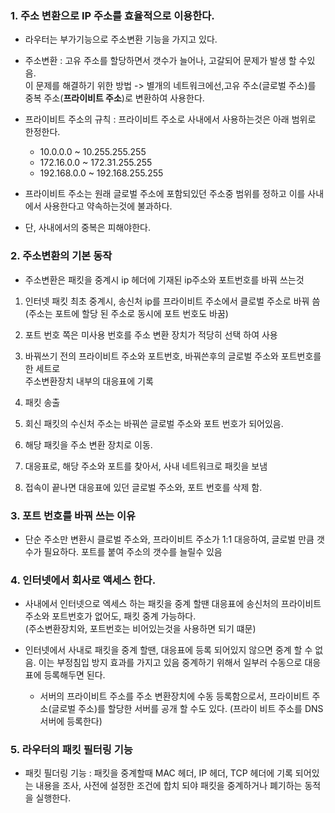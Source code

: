 ### 1. 주소 변환으로 IP 주소를 효율적으로 이용한다.

- 라우터는 부가기능으로 주소변환 기능을 가지고 있다.  

- 주소변환 : 고유 주소를 할당하면서 갯수가 늘어나, 고갈되어 문제가 발생 할 수있음.  
             이 문제를 해결하기 위한 방법 -> 별개의 네트워크에선,고유 주소(글로벌 주소)를 중복 주소(**프라이비트 주소**)로 변환하여 사용한다.  
             
- 프라이비트 주소의 규칙 : 프라이비트 주소로 사내에서 사용하는것은 아래 범위로 한정한다.  
  - 10.0.0.0 ~ 10.255.255.255  
  - 172.16.0.0 ~ 172.31.255.255  
  - 192.168.0.0 ~ 192.168.255.255  

- 프라이비트 주소는 원래 글로벌 주소에 포함되있던 주소중 범위를 정하고 이를 사내에서 사용한다고 약속하는것에 불과하다.  

- 단, 사내에서의 중복은 피해야한다.  

### 2. 주소변환의 기본 동작 

- 주소변환은 패킷을 중계시 ip 헤더에 기재된 ip주소와 포트번호를 바꿔 쓰는것

1. 인터넷 패킷 최초 중계시, 송신처 ip를 프라이비트 주소에서 클로벌 주소로 바꿔 씀
  (주소는 포트에 할당 된 주소로 동시에 포트 번호도 바꿈)

2. 포트 번호 쪽은 미사용 번호를 주소 변환 장치가 적당히 선택 하여 사용

3. 바꿔쓰기 전의 프라이비트 주소와 포트번호, 바꿔쓴후의 글로벌 주소와 포트번호를 한 세트로   
   주소변환장치 내부의 대응표에 기록
   
4. 패킷 송출

5. 회신 패킷의 수신처 주소는 바꿔쓴 글로벌 주소와 포트 번호가 되어있음.

6. 해당 패킷을 주소 변환 장치로 이동.

7. 대응표로, 해당 주소와 포트를 찾아서, 사내 네트워크로 패킷을 보냄

8. 접속이 끝나면 대응표에 있던 글로벌 주소와, 포트 번호를 삭제 함.

### 3. 포트 번호를 바꿔 쓰는 이유

- 단순 주소만 변환시 클로벌 주소와, 프라이비트 주소가 1:1 대응하여, 글로벌 만큼 갯수가 필요하다. 포트를 붙여 주소의 갯수를 늘릴수 있음

### 4. 인터넷에서 회사로 액세스 한다.

- 사내에서 인터넷으로 엑세스 하는 패킷을 중계 할땐 대응표에 송신처의 프라이비트 주소와 포트번호가 없어도, 패킷 중계 가능하다.  
  (주소변환장치와, 포트번호는 비어있는것을 사용하면 되기 떄문)

- 인터넷에서 사내로 패킷을 중계 할땐, 대응표에 등록 되어있지 않으면 중계 할 수 없음.
  이는 부정침입 방지 효과를 가지고 있음
  중계하기 위해서 일부러 수동으로 대응표에 등록해두면 된다.
  - 서버의 프라이비트 주소를 주소 변환장치에 수동 등록함으로서, 프라이비트 주소(글로벌 주소)를 할당한 서버를 공개 할 수도 있다.
    (프라이 비트 주소를 DNS 서버에 등록한다)

### 5. 라우터의 패킷 필터링 기능

- 패킷 필더링 기능 : 패킷을 중계할때 MAC 헤더, IP 헤더, TCP 헤더에 기록 되어있는 내용을 조사,
                    사전에 설정한 조건에 합치 되야 패킷을 중계하거나 폐기하는 동적을 실행한다.
